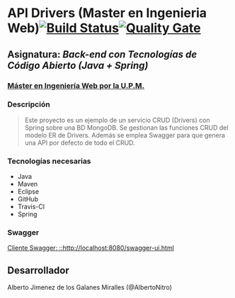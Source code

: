 
# API Drivers (Master en Ingenieria Web)[![Build Status](https://travis-ci.org/AlbertoNitro/Spring-CRUD-drivers-mongoDB.svg?branch=develop)](https://travis-ci.org/AlbertoNitro/Spring-CRUD-drivers-mongoDB)[![Quality Gate](https://sonarcloud.io/api/badges/gate?key=es.upm.miw:Spring-CRUD-drivers-mongoDB)](https://sonarcloud.io/dashboard/index/es.upm.miw%3ASpring-CRUD-drivers-mongoDB)
## Asignatura: *Back-end con Tecnologías de Código Abierto (Java + Spring)*
### [Máster en Ingeniería Web por la U.P.M.](http://miw.etsisi.upm.es)

### Descripción
> Este proyecto es un ejemplo de un servicio CRUD (Drivers) con Spring sobre una BD MongoDB. Se gestionan las funciones CRUD del modelo ER de Drivers. Además se emplea Swagger para que genera una API por defecto de todo el CRUD.

### Tecnologías necesarias
* Java
* Maven
* Eclipse
* GitHub
* Travis-CI
* Spring

### Swagger
[Cliente Swagger: ::http://localhost:8080/swagger-ui.html](::http://localhost:8080/swagger-ui.html)

## Desarrollador
Alberto Jimenez de los Galanes Miralles (@AlbertoNitro)